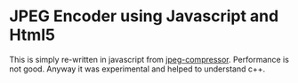 # JPEG Encoder using Javascript and Html5

This is simply re-written in javascript from [jpeg-compressor](https://github.com/richgel999/jpeg-compressor). Performance is not good. Anyway it was experimental and helped to understand c++.
